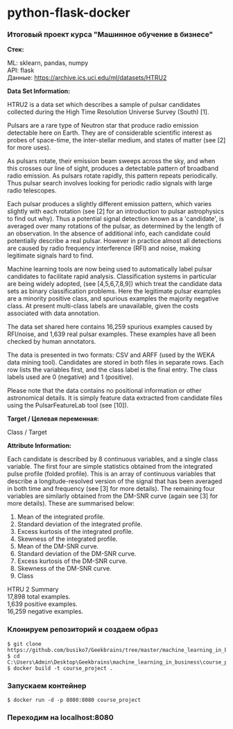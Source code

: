 # python-flask-docker
### Итоговый проект курса "Машинное обучение в бизнесе"

**Стек:**

ML: sklearn, pandas, numpy  
API: flask  
Данные: https://archive.ics.uci.edu/ml/datasets/HTRU2   

**Data Set Information:**

HTRU2 is a data set which describes a sample of pulsar candidates collected during the High Time Resolution Universe Survey (South) [1].

Pulsars are a rare type of Neutron star that produce radio emission detectable here on Earth. They are of considerable scientific interest as probes of space-time, the inter-stellar medium, and states of matter (see [2] for more uses).

As pulsars rotate, their emission beam sweeps across the sky, and when this crosses our line of sight, produces a detectable pattern of broadband radio emission. As pulsars
rotate rapidly, this pattern repeats periodically. Thus pulsar search involves looking for periodic radio signals with large radio telescopes.

Each pulsar produces a slightly different emission pattern, which varies slightly with each rotation (see [2] for an introduction to pulsar astrophysics to find out why). Thus a potential signal detection known as a 'candidate', is averaged over many rotations of the pulsar, as determined by the length of an observation. In the absence of additional info, each candidate could potentially describe a real pulsar. However in practice almost all detections are caused by radio frequency interference (RFI) and noise, making legitimate signals hard to find.

Machine learning tools are now being used to automatically label pulsar candidates to facilitate rapid analysis. Classification systems in particular are being widely adopted,
(see [4,5,6,7,8,9]) which treat the candidate data sets as binary classification problems. Here the legitimate pulsar examples are a minority positive class, and spurious examples the majority negative class. At present multi-class labels are unavailable, given the costs associated with data annotation.

The data set shared here contains 16,259 spurious examples caused by RFI/noise, and 1,639 real pulsar examples. These examples have all been checked by human annotators.

The data is presented in two formats: CSV and ARFF (used by the WEKA data mining tool). Candidates are stored in both files in separate rows. Each row lists the variables first, and the class label is the final entry. The class labels used are 0 (negative) and 1 (positive).

Please note that the data contains no positional information or other astronomical details. It is simply feature data extracted from candidate files using the PulsarFeatureLab tool (see [10]).

**Target / Целевая переменная:**

Class / Target

**Attribute Information:**

Each candidate is described by 8 continuous variables, and a single class variable. The first four are simple statistics obtained from the integrated pulse profile (folded profile). This is an array of continuous variables that describe a longitude-resolved version of the signal that has been averaged in both time and frequency (see [3] for more details). The remaining four variables are similarly obtained from the DM-SNR curve (again see [3] for more details). These are summarised below:

1. Mean of the integrated profile.
2. Standard deviation of the integrated profile.
3. Excess kurtosis of the integrated profile.
4. Skewness of the integrated profile.
5. Mean of the DM-SNR curve.
6. Standard deviation of the DM-SNR curve.
7. Excess kurtosis of the DM-SNR curve.
8. Skewness of the DM-SNR curve.
9. Class

HTRU 2 Summary  
17,898 total examples.  
1,639 positive examples.  
16,259 negative examples.  

### Клонируем репозиторий и создаем образ
```
$ git clone https://github.com/busiko7/Geekbrains/tree/master/machine_learning_in_business/course_project
$ cd C:\Users\Admin\Desktop\Geekbrains\machine_learning_in_business\course_project
$ docker build -t course_project .
```

### Запускаем контейнер
```
$ docker run -d -p 8080:8080 course_project
```

### Переходим на localhost:8080
